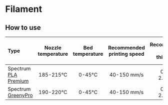 # Filament

## How to use

|Type|Nozzle temperature|Bed temperature|Recommended printing speed|Recommended shell thickness|Recommended layer height|Cooling|Closed chamber for printing|Dry box recommended|Ruby or hardened nozzle recommended|Adhesive|Density|
|:---|:---:|:---:|:---:|:---:|:---:|:---:|:---:|:---:|:---:|:---:|:---:|
|Spectrum [PLA Premium](https://spectrumfilaments.com/en/filament/pla-premium/)|185-215°C|0-45°C|40-150 mm/s|0.40 - 2.70mm|0.05 - 0.30mm|up to 100%|not necessary|no|no|not necessary|1.34 g/cm3|
|Spectrum [GreenyPro](https://spectrumfilaments.com/en/filament/greenypro/)|190-220°C|0-45°C|40-150 mm/s|0.40 - 2.70mm|0.05 - 0.30mm|do 100%|not required|not required|not required|not required|1.34 g/cm3|
